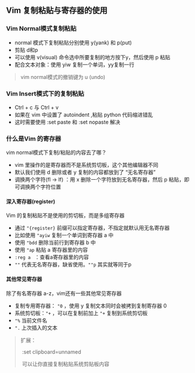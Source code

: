 ## Vim 复制粘贴与寄存器的使用

### Vim Normal模式复制粘贴

- normal 模式下复制粘贴分别使用 y(yank) 和 p(put) 
- 剪贴 d和p
- 可以使用 v(visual) 命令选中所要复制的地方按下y，然后使用 p 粘贴
- 配合文本对象：使用 yiw 复制一个单词，yy复制一行

> vim normal模式的撤销键为 u (undo)

### Vim Insert模式下的复制粘贴

- Ctrl + c 与 Ctrl + v
- 如果在 vim 中设置了 autoindent ,粘贴 python 代码缩进错乱
- 这时需要使用 :set paste 和 :set nopaste 解决

### 什么是Vim 的寄存器

vim normal模式下复制/粘贴的内容去了哪？

- vim 里操作的是寄存器而不是系统剪切板，这个其他编辑器不同
- 默认我们使用 d 删除或者 y 复制的内容都放到了 “无名寄存器”
- 调换两个字符(fl -> lf) ：用 x 删除一个字符放到无名寄存器，然后 p 粘贴，即可调换两个字符位置

#### 深入寄存器(register)

Vim 的复制粘贴不是使用的剪切板，而是多组寄存器

- 通过 `"{register}`  前缀可以指定寄存器，不指定就默认用无名寄存器
- 比如使用 `"ayiw` 复制一个单词到寄存器 a 中
- 使用 `"bdd`  删除当前行到寄存器 b 中 
- 使用 `"ap`  粘贴 a 寄存器里的内容
- `:reg a ` ：查看a寄存器里的内容
- `""` 代表无名寄存器，缺省使用。`""p` 其实就等同于p

#### 其他常见寄存器

除了有名寄存器 a-z，vim还有一些其他常见寄存器

- 复制专用寄存器： `"0`  ，使用 y 复制文本同时会被拷到复制寄存器 0
- 系统剪切板：`"+`  ，可以在复制前加上 `"+` 复制到系统剪切板
- `"%`  当前文件名
- `".`  上次插入的文本



> 扩展：
>
> ​	:set clipboard=unnamed
>
> ​	可以让你直接复制粘贴系统剪贴板内容

